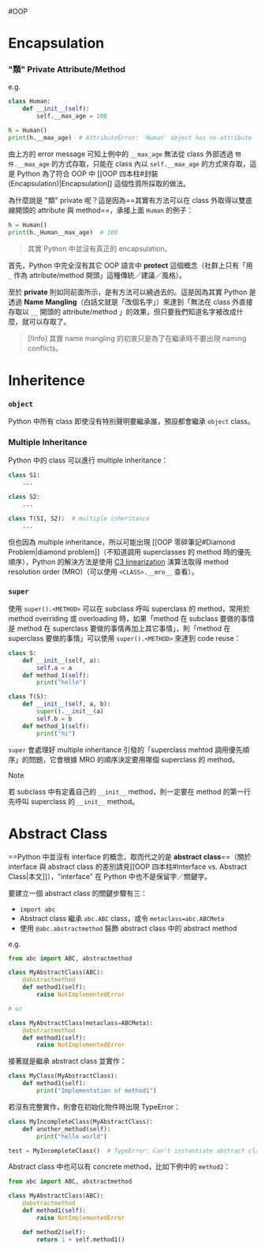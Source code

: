 #OOP

# Encapsulation

### "類" Private Attribute/Method

e.g.

```Python
class Human:
    def __init__(self):
        self.__max_age = 100

h = Human()
print(h.__max_age)  # AttributeError: 'Human' object has no attribute '__max_age'
```

由上方的 error message 可知上例中的 `__max_age` 無法從 class 外部透過 `物件.__max_age` 的方式存取，只能在 class 內以 `self.__max_age` 的方式來存取，這是 Python 為了符合 OOP 中 [[OOP 四本柱#封裝 (Encapsulation)|Encapsulation]] 這個性質所採取的做法。

為什麼說是 "類" private 呢？這是因為==其實有方法可以在 class 外取得以雙底線開頭的 attribute 與 method==，承接上面 `Human` 的例子：

```Python
h = Human()
print(h._Human__max_age)  # 100
```

>其實 Python 中並沒有真正的 encapsulation。

首先，Python 中完全沒有其它 OOP 語言中 **protect** 這個概念（社群上只有「用 `_` 作為 attribute/method 開頭」這種傳統／建議／風格）。

至於 **private** 則如同前面所示，是有方法可以繞過去的。這是因為其實 Python 是透過 **Name Mangling**（白話文就是「改個名字」）來達到「無法在 class 外直接存取以 `__` 開頭的 attribute/method 」的效果，但只要我們知道名字被改成什麼，就可以存取了。

>[!Info]
>其實 name mangling 的初衷只是為了在繼承時不要出現 naming conflicts。

# Inheritence

### `object`

Python 中所有 class 即使沒有特別聲明要繼承誰，預設都會繼承 `object` class。

### Multiple Inheritance

Python 中的 class 可以進行 multiple inheritance：

```Python
class S1:
    ...

class S2:
    ...

class T(S1, S2):  # multiple inheritance
    ...
```

但也因為 multiple inheritance，所以可能出現 [[OOP 零碎筆記#Diamond Problem|diamond problem]]（不知道調用 superclasses 的 method 時的優先順序），Python 的解決方法是使用 [C3 linearization](https://en.wikipedia.org/wiki/C3_linearization) 演算法取得 method resolution order (MRO)（可以使用 `<CLASS>.__mro__` 查看）。

### `super`

使用 `super().<METHOD>` 可以在 subclass 呼叫 superclass 的 method，常用於 method overriding 或 overloading 時，如果「method 在 subclass 要做的事情是 method 在 superclass 要做的事情再加上其它事情」，則「method 在 superclass 要做的事情」可以使用 `super().<METHOD>` 來達到 code reuse：

```Python
class S:
    def __init__(self, a):
        self.a = a
    def method_1(self):
        print("hello")

class T(S):
    def __init__(self, a, b):
        super().__init__(a)
        self.b = b
    def method_1(self):
        print("hi")
```

`super` 會處理好 multiple inheritance 引發的「superclass mehtod 調用優先順序」的問題，它會根據 MRO 的順序決定要用哪個 superclass 的 method。

>[!Note]
>若 subclass 中有定義自己的 `__init__` method，則一定要在 method 的第一行先呼叫 superclass 的 `__init__` method。

# Abstract Class

==Python 中並沒有 interface 的概念，取而代之的是 **abstract class**==（關於 interface 與 abstract class 的差別請見[[OOP 四本柱#Interface vs. Abstract Class|本文]]），"interface" 在 Python 中也不是保留字／關鍵字。

要建立一個 abstract class 的關鍵步驟有三：

- `import abc`
- Abstract class 繼承 `abc.ABC` class，或令 `metaclass=abc.ABCMeta`
- 使用 `@abc.abstractmethod` 裝飾 abstract class 中的 abstract method

e.g.

```Python
from abc import ABC, abstractmethod

class MyAbstractClass(ABC):
    @abstractmethod
    def method1(self):
        raise NotImplementedError

# or

class MyAbstractClass(metaclass=ABCMeta):
    @abstractmethod
    def method1(self):
        raise NotImplementedError
```

接著就是繼承 abstract class 並實作：

```Python
class MyClass(MyAbstractClass):
    def method1(self):
        print("Implementation of method1")
```

若沒有完整實作，則會在初始化物件時出現 TypeError：

```Python
class MyIncompleteClass(MyAbstractClass):
    def another_method(self):
        print("hello world")

test = MyIncompleteClass()  # TypeError: Can't instantiate abstract class MyIncompleteClass with abstract method method1
```

Abstract class 中也可以有 concrete method，比如下例中的 `method2`：

```Python
from abc import ABC, abstractmethod

class MyAbstractClass(ABC):
    @abstractmethod
    def method1(self):
        raise NotImplementedError

    def method2(self):
        return 1 + self.method1()
```
